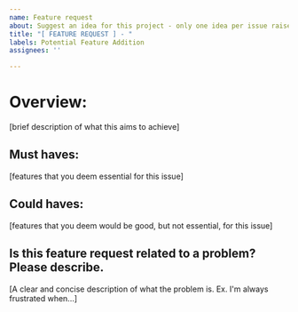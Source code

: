 ```yaml
---
name: Feature request
about: Suggest an idea for this project - only one idea per issue raised, please
title: "[ FEATURE REQUEST ] - "
labels: Potential Feature Addition
assignees: ''

---
```


# Overview:
[brief description of what this aims to achieve]

## Must haves:
[features that you deem essential for this issue]

## Could haves:
[features that you deem would be good, but not essential, for this issue]

## Is this feature request related to a problem? Please describe.
[A clear and concise description of what the problem is. Ex. I'm always frustrated when...]
